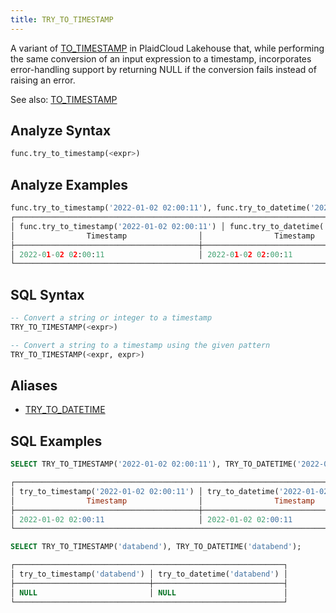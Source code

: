 ```yaml
---
title: TRY_TO_TIMESTAMP
---
```


A variant of [TO_TIMESTAMP](to-timestamp) in PlaidCloud Lakehouse that, while performing the same conversion of an input expression to a timestamp, incorporates error-handling support by returning NULL if the conversion fails instead of raising an error.

See also: [TO_TIMESTAMP](to-timestamp)

## Analyze Syntax

```python
func.try_to_timestamp(<expr>)
```

## Analyze Examples

```python
func.try_to_timestamp('2022-01-02 02:00:11'), func.try_to_datetime('2022-01-02 02:00:11'), func.try_to_timestamp('plaidcloud')
┌──────────────────────────────────────────────────────────────────────────────────────────────────────────────────────────────────┐
│ func.try_to_timestamp('2022-01-02 02:00:11') │ func.try_to_datetime('2022-01-02 02:00:11') │ func.try_to_timestamp('plaidcloud') │
│                Timestamp                │                Timestamp                         │                                     │
├─────────────────────────────────────────┼──────────────────────────────────────────────────┤─────────────────────────────────────│
│ 2022-01-02 02:00:11                     │ 2022-01-02 02:00:11                              │ NULL                                │
└──────────────────────────────────────────────────────────────────────────────────────────────────────────────────────────────────┘
```

## SQL Syntax

```sql
-- Convert a string or integer to a timestamp
TRY_TO_TIMESTAMP(<expr>)

-- Convert a string to a timestamp using the given pattern
TRY_TO_TIMESTAMP(<expr, expr>)
```

## Aliases

- [TRY_TO_DATETIME](try-to-datetime)

## SQL Examples

```sql
SELECT TRY_TO_TIMESTAMP('2022-01-02 02:00:11'), TRY_TO_DATETIME('2022-01-02 02:00:11');

┌──────────────────────────────────────────────────────────────────────────────────┐
│ try_to_timestamp('2022-01-02 02:00:11') │ try_to_datetime('2022-01-02 02:00:11') │
│                Timestamp                │                Timestamp               │
├─────────────────────────────────────────┼────────────────────────────────────────┤
│ 2022-01-02 02:00:11                     │ 2022-01-02 02:00:11                    │
└──────────────────────────────────────────────────────────────────────────────────┘

SELECT TRY_TO_TIMESTAMP('databend'), TRY_TO_DATETIME('databend');

┌────────────────────────────────────────────────────────────┐
│ try_to_timestamp('databend') │ try_to_datetime('databend') │
├──────────────────────────────┼─────────────────────────────┤
│ NULL                         │ NULL                        │
└────────────────────────────────────────────────────────────┘
```